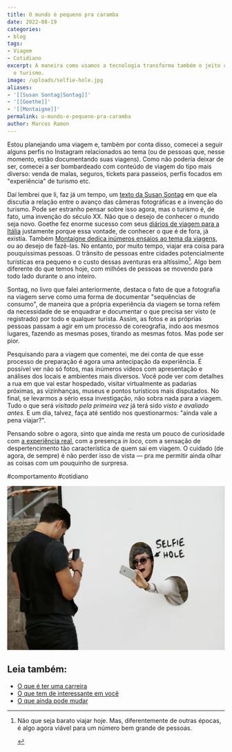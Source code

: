 ```yaml
---
title: O mundo é pequeno pra caramba
date: 2022-08-19
categories:
- blog
tags:
- Viagem
- Cotidiano
excerpt: A maneira como usamos a tecnologia transforma também o jeito como encaramos
  o turismo.
image: /uploads/selfie-hole.jpg
aliases:
- '[[Susan Sontag|Sontag]]'
- '[[Goethe]]'
- '[[Montaigne]]'
permalink: o-mundo-e-pequeno-pra-caramba
author: Marcos Ramon
---
```

Estou planejando uma viagem e, também por conta disso, comecei a seguir alguns perfis no Instagram relacionados ao tema (ou de pessoas que, nesse momento, estão documentando suas viagens). Como não poderia deixar de ser, comecei a ser bombardeado com conteúdo de viagem do tipo mais diverso: venda de malas,  seguros, tickets para passeios, perfis focados em "experiência" de turismo etc.

Daí lembrei que li, faz já um tempo, um [texto da Susan Sontag](https://amzn.to/4bB8llB) em que ela discutia a relação entre o avanço das câmeras fotográficas e a invenção do turismo. Pode ser estranho pensar sobre isso agora, mas o turismo é, de fato, uma invenção do século XX. Não que o desejo de conhecer o mundo seja novo. Goethe fez enorme sucesso com seus [diários de viagem para a Itália](https://amzn.to/3c45J74) justamente porque essa vontade, de conhecer o que é de fora, já existia. Também [Montaigne dedica inúmeros ensaios ao tema da viagens](https://amzn.to/3Aqeim2), ou ao desejo de fazê-las. No entanto, por muito tempo, viajar era coisa para pouquíssimas pessoas. O trânsito de pessoas entre cidades potencialmente turísticas era pequeno e o custo dessas aventuras era altíssimo[^1]. Algo bem diferente do que temos hoje, com milhões de pessoas se movendo para todo lado durante o ano inteiro.

Sontag, no livro que falei anteriormente, destaca o fato de que a fotografia na viagem serve como uma forma de documentar "sequências de consumo", de maneira que a própria experiência da viagem se torna refém da necessidade de se enquadrar e documentar o que precisa ser visto (e registrado) por todo e qualquer turista. Assim, as fotos e as próprias pessoas passam a agir em um processo de coreografia, indo aos mesmos lugares, fazendo as mesmas poses, tirando as mesmas fotos. Mas pode ser pior.

Pesquisando para a viagem que comentei, me dei conta de que esse processo de preparação é agora uma antecipação da experiência. É possível ver não só fotos, mas inúmeros vídeos com apresentação e análises dos locais e ambientes mais diversos. Você pode ver com detalhes a rua em que vai estar hospedado, visitar virtualmente as padarias próximas, as vizinhanças, museus e pontos turísticos mais disputados. No final, se levarmos a sério essa investigação, não sobra nada para a viagem. Tudo o que será _visitado pela primeira vez_ já terá sido _visto e avaliado antes._ E um dia, talvez, faça até sentido nos questionarmos: "ainda vale a pena viajar?".

Pensando sobre o agora, sinto que ainda me resta um pouco de curiosidade com [a experiência real](https://marcosramon.net/uma-cidade), com a presença _in loco_, com a sensação de despertencimento tão característica de quem sai em viagem. O cuidado (de agora, de sempre) é não perder isso de vista — pra me permitir ainda olhar as coisas com um pouquinho de surpresa.

#comportamento #cotidiano

<img src="/assets/img/Pasted image 20250226095219.png">

[^1]: Não que seja barato viajar hoje. Mas, diferentemente de outras épocas, é algo agora viável para um número bem grande de pessoas.<div class="leia-tambem" markdown="1">
## Leia também:

- <a href="/o-que-e-ter-uma-carreira">O que é ter uma carreira</a>
- <a href="/o-que-tem-de-interessante-em-voce">O que tem de interessante em você</a>
- <a href="/o-que-ainda-pode-mudar">O que ainda pode mudar</a>
</div>